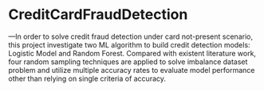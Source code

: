 # CreditCardFraudDetection

—In order to solve credit fraud detection under card not-present scenario, this project investigate two ML algorithm
to build credit detection models: Logistic Model and Random Forest. Compared with existent literature work, four
random sampling techniques are applied to solve imbalance dataset problem and utilize multiple accuracy rates
to evaluate model performance other than relying on single criteria of accuracy.
